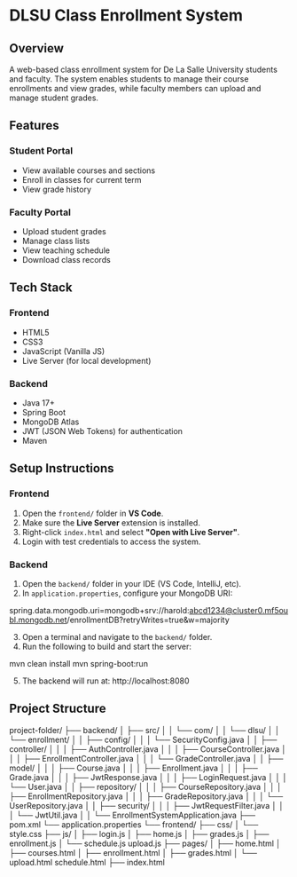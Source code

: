 # DLSU Class Enrollment System

## Overview
A web-based class enrollment system for De La Salle University students and faculty. The system enables students to manage their course enrollments and view grades, while faculty members can upload and manage student grades.

## Features

### Student Portal
- View available courses and sections
- Enroll in classes for current term
- View grade history

### Faculty Portal
- Upload student grades
- Manage class lists
- View teaching schedule
- Download class records

## Tech Stack
### Frontend
- HTML5
- CSS3
- JavaScript (Vanilla JS)
- Live Server (for local development)

### Backend
- Java 17+
- Spring Boot
- MongoDB Atlas
- JWT (JSON Web Tokens) for authentication
- Maven

## Setup Instructions

### Frontend
1. Open the `frontend/` folder in **VS Code**.
2. Make sure the **Live Server** extension is installed.
3. Right-click `index.html` and select **"Open with Live Server"**.
4. Login with test credentials to access the system.

### Backend

1. Open the `backend/` folder in your IDE (VS Code, IntelliJ, etc).
2. In `application.properties`, configure your MongoDB URI:

spring.data.mongodb.uri=mongodb+srv://harold:abcd1234@cluster0.mf5oubl.mongodb.net/enrollmentDB?retryWrites=true&w=majority

3. Open a terminal and navigate to the `backend/` folder.
4. Run the following to build and start the server:

mvn clean install
mvn spring-boot:run

5. The backend will run at: http://localhost:8080

## Project Structure

project-folder/
├── backend/
│   ├── src/
│   │   └── com/
│   │       └── dlsu/
│   │           └── enrollment/
│   │               ├── config/
│   │               │   └── SecurityConfig.java
│   │               ├── controller/
│   │               │   ├── AuthController.java
│   │               │   ├── CourseController.java
│   │               │   ├── EnrollmentController.java
│   │               │   └── GradeController.java
│   │               ├── model/
│   │               │   ├── Course.java
│   │               │   ├── Enrollment.java
│   │               │   ├── Grade.java
│   │               │   ├── JwtResponse.java
│   │               │   ├── LoginRequest.java
│   │               │   └── User.java
│   │               ├── repository/
│   │               │   ├── CourseRepository.java
│   │               │   ├── EnrollmentRepository.java
│   │               │   ├── GradeRepository.java
│   │               │   └── UserRepository.java
│   │               ├── security/
│   │               │   ├── JwtRequestFilter.java
│   │               │   └── JwtUtil.java
│   │               └── EnrollmentSystemApplication.java
├── pom.xml
└── application.properties
└── frontend/
    ├── css/
    │   └── style.css
    ├── js/
    │   ├── login.js
    │   ├── home.js
    │   ├── grades.js
    │   ├── enrollment.js
    │   └── schedule.js
			upload.js
    ├── pages/
    │   ├── home.html
    │   ├── courses.html
    │   ├── enrollment.html
    │   ├── grades.html
    │   └── upload.html
			schedule.html
    ├── index.html
